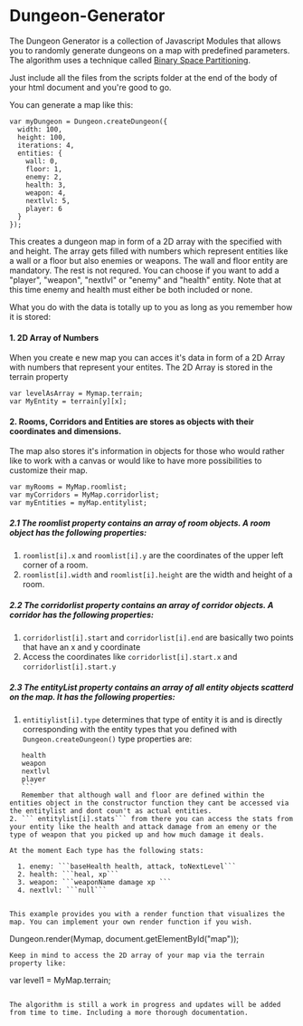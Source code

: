 # Dungeon-Generator

The Dungeon Generator is a collection of Javascript Modules that allows you to randomly generate dungeons on a map with predefined parameters. The algorithm uses a technique called [Binary Space Partitioning](https://en.wikipedia.org/wiki/Binary_space_partitioning).

Just include all the files from the scripts folder at the end of the body of your html document and you're good to go.

You can generate a map like this: 
```
var myDungeon = Dungeon.createDungeon({
  width: 100,
  height: 100,
  iterations: 4,
  entities: {
    wall: 0,
    floor: 1,
    enemy: 2,
    health: 3,
    weapon: 4,
    nextlvl: 5,
    player: 6
  }
});
```
This creates a dungeon map in form of a 2D array with the specified with and height.
The array gets filled with numbers which represent entities like a wall or a floor but also enemies or weapons.
The wall and floor entity are mandatory. The rest is not requred. You can choose if you want to add a "player", "weapon", "nextlvl" or "enemy" and "health" entity. Note that at this time enemy and health must either be both included or none.

What you do with the data is totally up to you as long as you remember how it is stored:

#### 1. 2D Array of Numbers
  When you create e new map you can acces it's data in form of a 2D Array with numbers that represent your entites.
  The 2D Array is stored in the terrain property
  ```
  var levelAsArray = Mymap.terrain;
  var MyEntity = terrain[y][x];
  ```
  
#### 2. Rooms, Corridors and Entities are stores as objects with their coordinates and dimensions.
  The map also stores it's information in objects for those who would rather like to work with a canvas or would like to have more possibilities to customize their map.
  ```
  var myRooms = MyMap.roomlist;
  var myCorridors = MyMap.corridorlist;
  var myEntities = myMap.entitylist;
  ```
  ##### 2.1 The roomlist property contains an array of room objects. A room object has the following properties:
  1. ```roomlist[i].x``` and ```roomlist[i].y``` are the coordinates of the upper left corner of a room.
  2. ```roomlist[i].width``` and ```roomlist[i].height``` are the width and height of a room.
  
  ##### 2.2 The corridorlist property contains an array of corridor objects. A corridor has the following properties:
  1. ```corridorlist[i].start``` and ```corridorlist[i].end``` are basically two points that have an x and y coordinate
  2. Access the coordinates like ```corridorlist[i].start.x``` and ```corridorlist[i].start.y```
  
  ##### 2.3 The entityList property contains an array of all entity objects scatterd on the map. It has the following properties:
  1. ```entitiylist[i].type``` determines that type of entity it is and is directly corresponding with the entity types that you defined with ```Dungeon.createDungeon()``` type properties are:
  ```enemy
     health
     weapon
     nextlvl
     player
     ```
     Remember that although wall and floor are defined within the entities object in the constructor function they cant be accessed via the entitylist and dont coun't as actual entities.
  2. ``` entitylist[i].stats``` from there you can access the stats from your entity like the health and attack damage from an emeny or the type of weapon that you picked up and how much damage it deals.
  
  At the moment Each type has the following stats:
  
    1. enemy: ```baseHealth health, attack, toNextLevel```
    2. health: ```heal, xp```
    3. weapon: ```weaponName damage xp ```
    4. nextlvl: ```null```


This example provides you with a render function that visualizes the map. You can implement your own render function if you wish.

```
Dungeon.render(Mymap, document.getElementById("map"));
```
Keep in mind to access the 2D array of your map via the terrain property like: 
```
var level1 = MyMap.terrain;
```

The algorithm is still a work in progress and updates will be added from time to time. Including a more thorough documentation.
